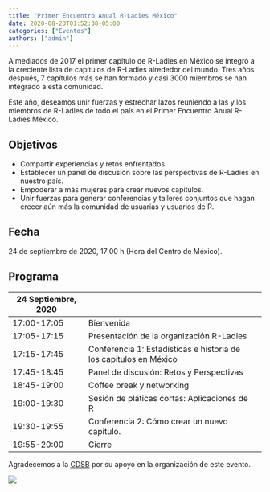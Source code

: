 ```yaml
---
title: "Primer Encuentro Anual R-Ladies México"
date: 2020-08-23T01:52:38-05:00
categories: ["Eventos"]
authors: ["admin"]
---
```


A mediados de 2017 el primer capítulo de R-Ladies en México se integró a la creciente lista de capítulos de R-Ladies alrededor del mundo. Tres años después, 7 capítulos más se han formado y casi 3000 miembros se han integrado a esta comunidad.

Este año, deseamos unir fuerzas y estrechar lazos reuniendo a las y los miembros de R-Ladies de todo el país en el Primer Encuentro Anual R-Ladies México.

## Objetivos

- Compartir experiencias y retos enfrentados.
- Establecer un panel de discusión sobre las perspectivas de R-Ladies en nuestro país.
- Empoderar a más mujeres para crear nuevos capítulos.
- Unir fuerzas para generar conferencias y talleres conjuntos que hagan crecer aún más la comunidad de usuarias y usuarios de R.

## Fecha

24 de septiembre de 2020, 17:00 h (Hora del Centro de México).

## Programa

| **24 Septiembre, 2020**  |      |      |
| ------------------ | ---------------------------------- | ----------------------------- |
| 17:00-17:05 | Bienvenida | |
| 17:05-17:15 | Presentación de la organización R-Ladies |  |
| 17:15-17:45 | Conferencia 1: Estadísticas e historia de los capítulos en México |  |
| 17:45-18:45 | Panel de discusión: Retos y Perspectivas |  |
| 18:45-19:00 | Coffee break y networking |  |
| 19:00-19:30 | Sesión de pláticas cortas: Aplicaciones de R |  |
| 19:30-19:55 | Conferencia 2: Cómo crear un nuevo capítulo. |  |
| 19:55-20:00 | Cierre |  |

Agradecemos a la [CDSB](comunidadbioinfo.github.io) por su apoyo en la organización de este evento.


[<img src="https://github.com/ComunidadBioInfo/cdsbsource/blob/master/assets/images/logo.png?raw=true" />](http://comunidadbioinfo.github.io/)

